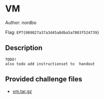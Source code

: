 # VM
Author: nordbo

Flag: `EPT{089827a37a3d45a8dba5a7003f524739}`
## Description
```
TODO!
also todo add instructionset to  handout
```

## Provided challenge files
* [vm.tar.gz](vm.tar.gz)
